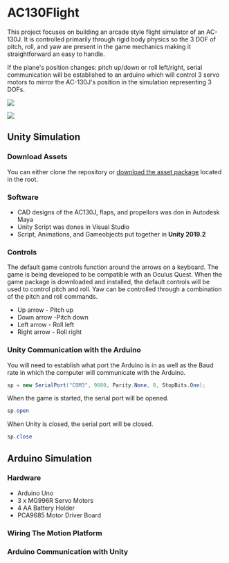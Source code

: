 # AC130Flight
This project focuses on building an arcade style flight simulator of an AC-130J. It is controlled primarily through rigid body physics so the 3 DOF of pitch, roll, and yaw are present in the game mechanics making it straightforward an easy to handle. 

If the plane's position changes: pitch up/down or roll left/right, serial communication will be established to an arduino which will control 3 servo motors to mirror the AC-130J's position in the simulation representing 3 DOFs. 

![](https://github.com/darrentran33/AC130Flight/blob/master/Screenshots/legoplane.gif)

![](https://github.com/darrentran33/AC130Flight/blob/master/Screenshots/unityplane.gif)

## Unity Simulation

### Download Assets

You can either clone the repository or [download the asset package](https://github.com/darrentran33/AC130Flight/tree/master/Assets) located in the root.

### Software

 * CAD designs of the AC130J, flaps, and propellors was don in Autodesk Maya
 * Unity Script was dones in Visual Studio
 * Script, Animations, and Gameobjects put together in **Unity 2019.2**

### Controls

The default game controls function around the arrows on a keyboard. The game is being developed to be compatible with an Oculus Quest.
When the game package is downloaded and installed, the default controls will be used to control pitch and roll. Yaw can be controlled through a combination of the pitch and roll commands.

  * Up arrow - Pitch up
  * Down arrow -Pitch down
  * Left arrow - Roll left
  * Right arrow - Roll right
  
### Unity Communication with the Arduino

You will need to establish what port the Arduino is in as well as the Baud rate in which the computer will communicate with the Arduino.

``` C#
sp = new SerialPort("COM3", 9600, Parity.None, 8, StopBits.One);
```

When the game is started, the serial port will be opened.

``` C#
sp.open
```

When Unity is closed, the serial port will be closed.

``` C#
sp.close
```

## Arduino Simulation

### Hardware

* Arduino Uno
* 3 x MG996R Servo Motors
* 4 AA Battery Holder
* PCA9685 Motor Driver Board

### Wiring The Motion Platform

### Arduino Communication with Unity


